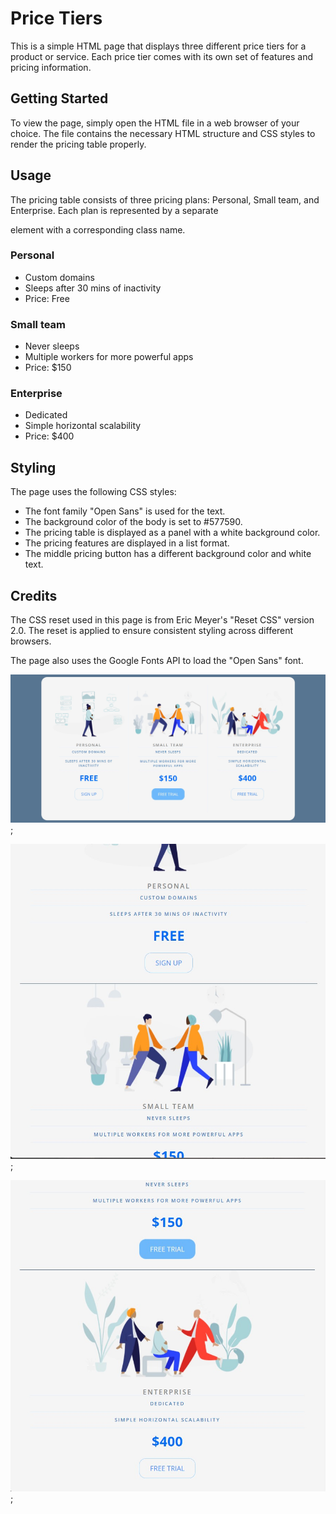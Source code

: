 # Price Tiers

This is a simple HTML page that displays three different price tiers for a product or service. Each price tier comes with its own set of features and pricing information.

## Getting Started

To view the page, simply open the HTML file in a web browser of your choice. The file contains the necessary HTML structure and CSS styles to render the pricing table properly.

## Usage

The pricing table consists of three pricing plans: Personal, Small team, and Enterprise. Each plan is represented by a separate <div> element with a corresponding class name.

### Personal

- Custom domains
- Sleeps after 30 mins of inactivity
- Price: Free

### Small team

- Never sleeps
- Multiple workers for more powerful apps
- Price: $150

### Enterprise

- Dedicated
- Simple horizontal scalability
- Price: $400

## Styling

The page uses the following CSS styles:

- The font family "Open Sans" is used for the text.
- The background color of the body is set to #577590.
- The pricing table is displayed as a panel with a white background color.
- The pricing features are displayed in a list format.
- The middle pricing button has a different background color and white text.

## Credits

The CSS reset used in this page is from Eric Meyer's "Reset CSS" version 2.0. The reset is applied to ensure consistent styling across different browsers.

The page also uses the Google Fonts API to load the "Open Sans" font.

![Horizontal view of the Pricing Tier](./pictures/example1.jpg);

![Vertical view of the Pricing Tier](./pictures/example2.jpg);

![Vertical view of the Pricing Tier](./pictures/example3.jpg);
